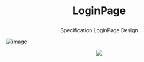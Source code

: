 # <p align="center">LoginPage</p>
<p align="center">Specification LoginPage Design</p>

![image](https://user-images.githubusercontent.com/78105136/180771943-d681ac70-ac83-43b2-902e-3cb94d277a35.png)
<p align="center"><img src="https://user-images.githubusercontent.com/78105136/180772046-488adddc-24bf-4513-9a22-41e32ed94fdd.png"></p>
